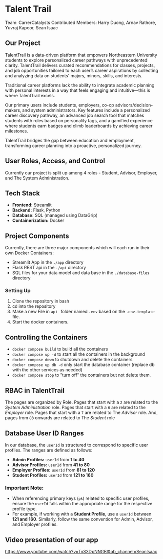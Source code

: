 # Talent Trail
Team: CarrerCatalysts
Contributed Members: Harry Duong, Arnav Rathore, Yuvraj Kapoor, Sean Isaac

## Our Project

TalentTrail is a data-driven platform that empowers Northeastern University students 
to explore personalized career pathways with unprecedented clarity. 
TalentTrail delivers curated recommendations for classes, projects, and job opportunities 
tailored to each user’s career aspirations by collecting and analyzing data 
on students' majors, minors, skills, and interests. 
    
Traditional career platforms lack the ability to integrate academic planning with personal interests
in a way that feels engaging and intuitive—this is where TalentTrail excels.
    
Our primary users include students, employers, co-op advisors/decision-makers, and system administrators. 
Key features include a personalized career discovery pathway, 
an advanced job search tool that matches students with roles based on personality tags, 
and a gamified experience where students earn badges and climb leaderboards by achieving career milestones. 
    
TalentTrail bridges the gap between education and employment, 
transforming career planning into a proactive, personalized journey.

## User Roles, Access, and Control

Currently our project is split up among 4 roles - Student, Advisor, Employer, and The System Administration.

## Tech Stack

- **Frontend:** Streamlit
- **Backend:** Flask, Python
- **Database:** SQL (managed using DataGrip)
- **Containerization:** Docker

## Project Components

Currently, there are three major components which will each run in their own Docker Containers:

- Streamlit App in the `./app` directory
- Flask REST api in the `./api` directory
- SQL files for your data model and data base in the `./database-files` directory

### Setting Up
1. Clone the repository in bash
2. cd into the repository
3. Make a new File in `api ` folder named `.env` based on the `.env.template` file.
4. Start the docker containers. 

## Controlling the Containers

- `docker compose build` to build all the containers
- `docker compose up -d` to start all the containers in the background
- `docker compose down` to shutdown and delete the containers
- `docker compose up db -d` only start the database container (replace db with the other services as needed)
- `docker compose stop` to "turn off" the containers but not delete them.
  


## RBAC in TalentTrail

The pages are organized by Role.  Pages that start with a `2` are related to the *System Administration* role.  Pages that start with a `6` are related to the *Employer* role.  Pages that start with a `7` are related to The *Advisor* role. And, pages from `83` onwards are related to The *Student* role

## Database User ID Ranges

In our database, the `userId` is structured to correspond to specific user profiles. The ranges are defined as follows:

- **Admin Profiles:** `userId` from **1 to 40**
- **Advisor Profiles:** `userId` from **41 to 80**
- **Employer Profiles:** `userId` from **81 to 120**
- **Student Profiles:** `userId` from **121 to 160**

### Important Note:
- When referencing primary keys (`pk`) related to specific user profiles, ensure the `userId` falls within the appropriate range for the respective profile type.
- For example, if working with a **Student Profile**, use a `userId` between **121 and 160**. Similarly, follow the same convention for Admin, Advisor, and Employer profiles.

## Video presentation of our app

https://www.youtube.com/watch?v=TnS3DpNNGBI&ab_channel=SeanIsaac

